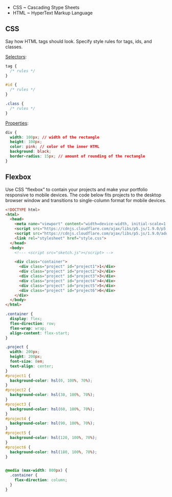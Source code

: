 - CSS ~ Cascading Stype Sheets
- HTML ~ HyperText Markup Language



## CSS

Say how HTML tags should look. Specify style rules for tags, ids, and classes.



[Selectors](https://www.w3schools.com/cssref/css_selectors.php):

```css
tag {
  /* rules */
}

#id {
  /* rules */
}

.class {
  /* rules */
}
```


[Properties](https://www.w3schools.com/cssref/index.php):

```css
div {
  width: 100px; // width of the rectangle
  height: 100px;
  color: pink; // color of the inner HTML
  background: black;
  border-radius: 15px; // amount of rounding of the rectangle
}
```



## Flexbox

Use CSS "flexbox" to contain your projects and make your portfolio responsive to mobile devices. The code below fits projects to the desktop browser window and transitions to single-column format for mobile devices.

```html
<!DOCTYPE html>
<html>
  <head>
    <meta name="viewport" content="width=device-width, initial-scale=1.0">
    <script src="https://cdnjs.cloudflare.com/ajax/libs/p5.js/1.9.0/p5.js"></script>
    <script src="https://cdnjs.cloudflare.com/ajax/libs/p5.js/1.9.0/addons/p5.sound.min.js"></script>
    <link rel="stylesheet" href="style.css">
  </head>
  <body>
    <!--- <script src="sketch.js"></script> -->

    <div class="container">
      <div class="project" id="project1">1</div>
      <div class="project" id="project2">2</div>
      <div class="project" id="project3">3</div>
      <div class="project" id="project4">4</div>
      <div class="project" id="project5">5</div>
      <div class="project" id="project6">6</div>
    </div>
  </body>
</html>
```

```css
.container {
  display: flex;
  flex-direction: row;
  flex-wrap: wrap;
  align-content: flex-start;
}

.project {
  width: 200px;
  height: 200px; 
  font-size: 8em;
  text-align: center;
}
#project1 {
  background-color: hsl(0, 100%, 70%);
}
#project2 {
  background-color: hsl(30, 100%, 70%);
}
#project3 {
  background-color: hsl(60, 100%, 70%);
}
#project4 {
  background-color: hsl(90, 100%, 70%);
}
#project5 {
  background-color: hsl(120, 100%, 70%);
}
#project6 {
  background-color: hsl(180, 100%, 70%);
}


@media (max-width: 800px) {
  .container {
    flex-direction: column;
  }
}
```



